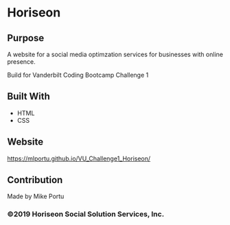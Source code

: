 # Horiseon

## Purpose
A website for a social media optimzation services for businesses with online presence.

Build for Vanderbilt Coding Bootcamp Challenge 1

## Built With
* HTML
* CSS

## Website
https://mlportu.github.io/VU_Challenge1_Horiseon/

## Contribution
Made by Mike Portu

### ©️2019 Horiseon Social Solution Services, Inc.
